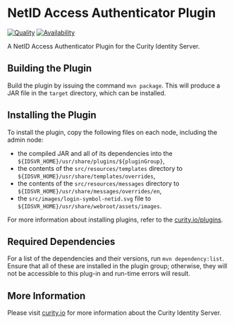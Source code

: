 # NetID Access Authenticator Plugin

[![Quality](https://img.shields.io/badge/quality-production-green)](https://curity.io/resources/code-examples/status/)
[![Availability](https://img.shields.io/badge/availability-binary-blue)](https://curity.io/resources/code-examples/status/)

A NetID Access Authenticator Plugin for the Curity Identity Server.

## Building the Plugin


Build the plugin by issuing the command `mvn package`. This will produce a JAR file in the `target` directory, which can be installed.

## Installing the Plugin

To install the plugin, copy the following files on each node, including the admin node:

- the compiled JAR and all of its dependencies into the `${IDSVR_HOME}/usr/share/plugins/${pluginGroup}`,
- the contents of the `src/resources/templates` directory to `${IDSVR_HOME}/usr/share/templates/overrides`,
- the contents of the `src/resources/messages` directory to `${IDSVR_HOME}/usr/share/messages/overrides/en`,
- the `src/images/login-symbol-netid.svg` file to `${IDSVR_HOME}/usr/share/webroot/assets/images`.

For more information about installing plugins, refer to the [curity.io/plugins](https://support.curity.io/docs/latest/developer-guide/plugins/index.html#plugin-installation).

## Required Dependencies

For a list of the dependencies and their versions, run `mvn dependency:list`. Ensure that all of these are installed in the plugin group; otherwise, they will not be accessible to this plug-in and run-time errors will result.

## More Information

Please visit [curity.io](https://curity.io/) for more information about the Curity Identity Server.
